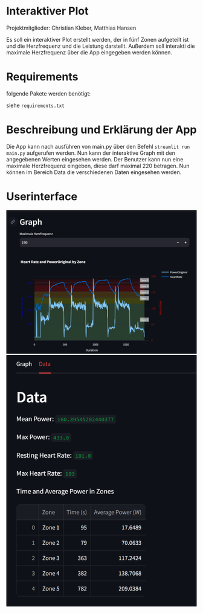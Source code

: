 # Interaktiver Plot
Projektmitglieder: Christian Kleber, Matthias Hansen

Es soll ein interaktiver Plot erstellt werden, der in fünf Zonen aufgeteilt ist und die Herzfrequenz und die Leistung darstellt. Außerdem soll interakti die maximale Herzfrequenz über die App eingegeben werden können.

# Requirements
folgende Pakete werden benötigt:

siehe ```requirements.txt```

# Beschreibung und Erklärung der App
Die App kann nach ausführen von main.py über den Befehl ```streamlit run main.py``` aufgerufen werden. Nun kann der interaktive Graph mit den angegebenen Werten eingesehen werden. Der Benutzer kann nun eine maximale Herzfrequenz eingeben, diese darf maximal 220 betragen. Nun können im Bereich Data die verschiedenen Daten eingesehen werden.

# Userinterface
![Interface Graph](data/pictures/ScreenshotGraph.png)
![Interface Data](data/pictures/ScreenshotData.png)




